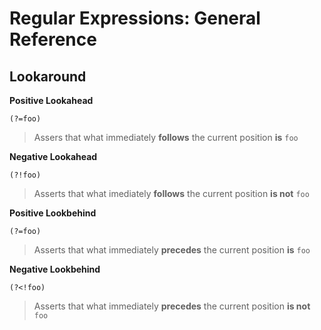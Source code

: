 Regular Expressions: General Reference
======================================

## Lookaround

__Positive Lookahead__

`(?=foo)`
> Assers that what immediately __follows__ the current position __is__ `foo`

__Negative Lookahead__

`(?!foo)`
> Asserts that what imediately __follows__ the current position __is not__ `foo`

__Positive Lookbehind__

`(?=foo)`
> Asserts that what immediately __precedes__ the current position __is__ `foo`

__Negative Lookbehind__

`(?<!foo)`
> Asserts that what immediately __precedes__ the current position __is not__ `foo`